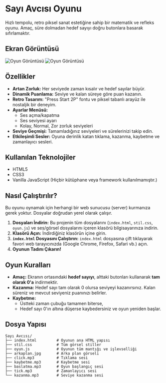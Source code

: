 # Sayı Avcısı Oyunu

Hızlı tempolu, retro piksel sanat estetiğine sahip bir matematik ve refleks oyunu. Amaç, süre dolmadan hedef sayıyı doğru butonlara basarak sıfırlamaktır.

## Ekran Görüntüsü

![Oyun Görüntüsü](ekran_goruntusu1.png)
![Oyun Görüntüsü](ekran_goruntusu2.png)

## Özellikler

-   **Artan Zorluk:** Her seviyede zaman kısalır ve hedef sayılar büyür.
-   **Dinamik Puanlama:** Seviye ve kalan süreye göre puan kazanın.
-   **Retro Tasarım:** "Press Start 2P" fontu ve piksel tabanlı arayüz ile nostaljik bir deneyim.
-   **Ayarlar Menüsü:**
    -   Ses açma/kapatma
    -   Ses seviyesi ayarı
    -   Kolay, Normal, Zor zorluk seviyeleri
-   **Seviye Geçmişi:** Tamamladığınız seviyeleri ve sürelerinizi takip edin.
-   **Etkileşimli Sesler:** Oyuna derinlik katan tıklama, kazanma, kaybetme ve zamanlayıcı sesleri.

## Kullanılan Teknolojiler

-   HTML5
-   CSS3
-   Vanilla JavaScript (Hiçbir kütüphane veya framework kullanılmamıştır.)

## Nasıl Çalıştırılır?

Bu oyunu oynamak için herhangi bir web sunucusu (server) kurmanıza gerek yoktur. Dosyalar doğrudan yerel olarak çalışır.

1.  **Dosyaları İndirin:** Bu projenin tüm dosyalarını (`index.html`, `stil.css`, `oyun.js`) ve ses/görsel dosyalarını içeren klasörü bilgisayarınıza indirin.
2.  **Klasörü Açın:** İndirdiğiniz klasörün içine girin.
3.  **`index.html` Dosyasını Çalıştırın:** `index.html` dosyasına çift tıklayarak favori web tarayıcınızda (Google Chrome, Firefox, Safari vb.) açın.
4.  **Oyunun Tadını Çıkarın!**

## Oyun Kuralları

-   **Amaç:** Ekranın ortasındaki **hedef sayıyı**, alttaki butonları kullanarak **tam olarak 0'a** indirmektir.
-   **Kazanma:** Hedef sayı tam olarak 0 olursa seviyeyi kazanırsınız. Kalan süreniz ve mevcut seviyeniz puanınızı belirler.
-   **Kaybetme:**
    -   Üstteki zaman çubuğu tamamen biterse,
    -   Hedef sayı 0'ın altına düşerse kaybedersiniz ve oyun yeniden başlar.

## Dosya Yapısı

```
Sayı Avcısı/
├── index.html         # Oyunun ana HTML yapısı
├── stil.css           # Tüm görsel stiller
├── oyun.js            # Oyunun tüm mantığı ve işlevselliği
├── arkaplan.jpg       # Arka plan görseli
├── click.mp3          # Tıklama sesi
├── kaybetme.mp3       # Kaybetme sesi
├── baslatma.mp3       # Oyun başlangıç sesi
├── tick.mp3           # Zamanlayıcı sesi
└── kazanma.mp3        # Seviye kazanma sesi
```
